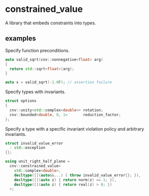 # constrained_value

A library that embeds constraints into types.

## examples

Specify function preconditions.

```cpp
auto valid_sqrt(cnv::nonnegative<float> arg)
{
  return std::sqrt<float>(arg);
}

auto x = valid_sqrt(-1.0F); // assertion failure
```

Specify types with invariants.

```cpp
struct options
{
  cnv::unity<std::complex<double>> rotation;
  cnv::bounded<double, 0, 1>       reduction_factor;
};
```

Specify a type with a specific invariant violation policy and arbitrary
invariants.

```cpp
struct invalid_value_error
  : std::exception
{};

using unit_right_half_plane =
  cnv::constrained_value<
    std::complex<double>,
    decltype([](auto&&...) { throw invalid_value_error{}; }),
    decltype([](auto z) { return norm(z) == 1; }),
    decltype([](auto z) { return real(z) > 0; })
  >;
```
